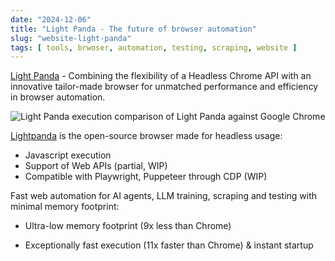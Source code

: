 ```yaml
---
date: "2024-12-06"
title: "Light Panda - The future of browser automation"
slug: "website-light-panda"
tags: [ tools, brwoser, automation, testing, scraping, website ]
---
```




[Light Panda][1] - Combining the flexibility of a Headless Chrome API with an innovative tailor-made browser for unmatched performance and efficiency in browser automation.

![Light Panda execution comparison of Light Panda against Google Chrome][2]

[Lightpanda][1] is the open-source browser made for headless usage:

* Javascript execution
* Support of Web APIs (partial, WIP)
* Compatible with Playwright, Puppeteer through CDP (WIP)

Fast web automation for AI agents, LLM training, scraping and testing with minimal memory footprint:

* Ultra-low memory footprint (9x less than Chrome)
* Exceptionally fast execution (11x faster than Chrome) & instant startup



   [1]: https://lightpanda.io/
   [2]: https://camo.githubusercontent.com/523cfe4ac41a2ab2deccebd0b9197e8232a4a25c0511d014408181064ae853da/68747470733a2f2f63646e2e6c6967687470616e64612e696f2f6173736574732f696d616765732f62656e63686d61726b5f323032342d31322d30342e706e67
